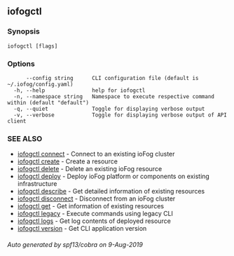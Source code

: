 ## iofogctl



### Synopsis



```
iofogctl [flags]
```

### Options

```
      --config string      CLI configuration file (default is ~/.iofog/config.yaml)
  -h, --help               help for iofogctl
  -n, --namespace string   Namespace to execute respective command within (default "default")
  -q, --quiet              Toggle for displaying verbose output
  -v, --verbose            Toggle for displaying verbose output of API client
```

### SEE ALSO

* [iofogctl connect](iofogctl_connect.md)	 - Connect to an existing ioFog cluster
* [iofogctl create](iofogctl_create.md)	 - Create a resource
* [iofogctl delete](iofogctl_delete.md)	 - Delete an existing ioFog resource
* [iofogctl deploy](iofogctl_deploy.md)	 - Deploy ioFog platform or components on existing infrastructure
* [iofogctl describe](iofogctl_describe.md)	 - Get detailed information of existing resources
* [iofogctl disconnect](iofogctl_disconnect.md)	 - Disconnect from an ioFog cluster
* [iofogctl get](iofogctl_get.md)	 - Get information of existing resources
* [iofogctl legacy](iofogctl_legacy.md)	 - Execute commands using legacy CLI
* [iofogctl logs](iofogctl_logs.md)	 - Get log contents of deployed resource
* [iofogctl version](iofogctl_version.md)	 - Get CLI application version

###### Auto generated by spf13/cobra on 9-Aug-2019
